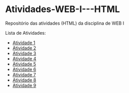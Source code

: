 # Atividades-WEB-I---HTML
Repositório das atividades (HTML) da disciplina de WEB I

Lista de Atividades:
- [Atividade 1](Atividades/atividade1.html)
- [Atividade 2](Atividades/atividade2.html)
- [Atividade 3](Atividades/atividade3.html)
- [Atividade 4](Atividades/atividade4.html)
- [Atividade 5](Atividades/atividade5.html)
- [Atividade 6](Atividades/atividade6.html)
- [Atividade 7](Atividades/atividade7.html)
- [Atividade 8](Atividades/atividade8.html)
- [Atividade 9](Atividades/atividade9.html)

